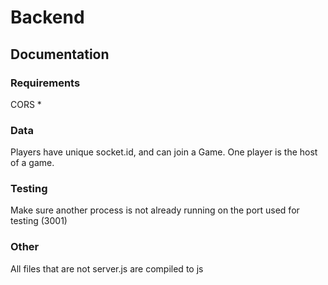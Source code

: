 # Backend

## Documentation

### Requirements

CORS *

### Data

Players have unique socket.id, and can join a Game. One player is the host of a game.

### Testing

Make sure another process is not already running on the port used for testing (3001)

### Other

All files that are not server.js are compiled to js
